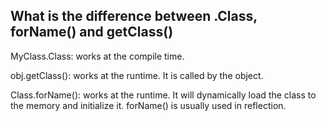 ## What is the difference between .Class, forName() and getClass()

MyClass.Class: works at the compile time.

obj.getClass(): works at the runtime. It is called by the object.

Class.forName(): works at the runtime. It will dynamically load the class to the memory and initialize it. forName() is usually used in reflection.